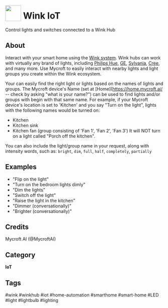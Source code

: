 # <img src='https://raw.githack.com/FortAwesome/Font-Awesome/master/svgs/solid/lightbulb.svg' card_color='#22a7f0' width='50' height='50' style='vertical-align:bottom'/> Wink IoT
Control lights and switches connected to a Wink Hub

## About 
Interact with your smart home using the [Wink system](https://www.wink.com/).  Wink hubs can work with virtually any brand of lights, including [Philips Hue](https://www2.meethue.com/en-us), [GE](https://www.gelighting.com/), [Sylvania](https://www.sylvania.com/en-us/Pages/default.aspx), [Cree](https://creebulb.com/connected), and many more.  Use Mycroft to easily interact with nearby lights and light groups you create within the Wink ecosystem.

Your can easily find the right light or lights based on the names of lights and groups.  The Mycroft device's Name (set at [Home](https://home.mycroft.ai/ -- check by asking "what is your name?")
can be used to find lights and/or groups with begin with that same name. For example, if your Mycroft device's location is set to 'Kitchen' and you say "Turn on the light", lights with the following names would be turned on:

* Kitchen
* Kitchen sink
* Kitchen fan (group consisting of 'Fan 1', 'Fan 2', 'Fan 3')
It will NOT turn on a light called "Porch off the kitchen".

You can also include the light/group name in your request, along with intensity words, such as: `bright`, `dim`, `full`, `half`, `completely`, `partially`

## Examples 
* "Flip on the light"
* "Turn on the bedroom lights dimly"
* "Dim the lights"
* "Switch off the light"
* "Raise the light in the kitchen"
* "Dimmer (conversationally)"
* "Brighter (conversationally)"

## Credits 
Mycroft AI (@MycroftAI)

## Category
**IoT**

## Tags
#wink
#winkhub
#iot
#home-automation
#smarthome
#smart-home
#LED
#light
#lightbulb
#lighting
